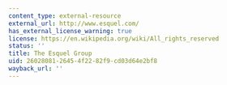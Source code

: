 ```yaml
---
content_type: external-resource
external_url: http://www.esquel.com/
has_external_license_warning: true
license: https://en.wikipedia.org/wiki/All_rights_reserved
status: ''
title: The Esquel Group
uid: 26028081-2645-4f22-82f9-cd03d64e2bf8
wayback_url: ''
---
```

